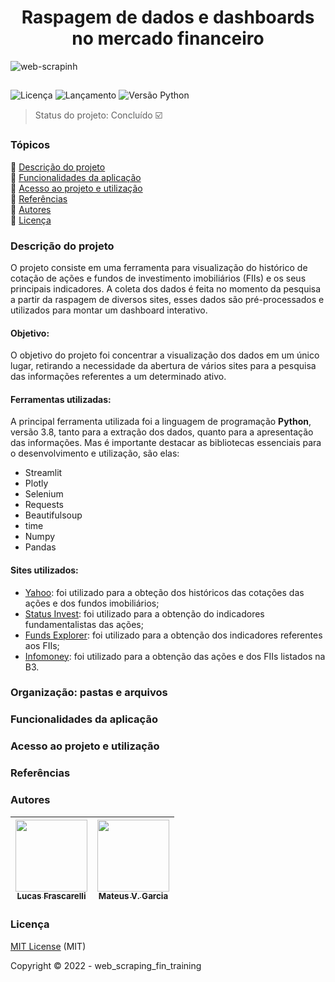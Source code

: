 <h1 align="center"> Raspagem de dados e dashboards no mercado financeiro </h1>

![web-scrapinh](https://user-images.githubusercontent.com/87511811/158238792-c221f46f-80bf-4ac2-8170-6d107c7105a5.png)

##
![Licença](https://img.shields.io/github/license/lucasfrasca/web_scraping_fin_training?style=for-the-badge)
![Lançamento](https://img.shields.io/github/release-date/lucasfrasca/web_scraping_fin_training?style=for-the-badge)
![Versão Python](https://img.shields.io/github/pipenv/locked/python-version/lucasfrasca/web_scraping_fin_training?style=for-the-badge)

> Status do projeto: Concluído :ballot_box_with_check:

### Tópicos

:small_blue_diamond: [Descrição do projeto](#descrição-do-projeto) <br/>
:small_blue_diamond: [Funcionalidades da aplicação](#funcionalidades-da-aplicação) <br/>
:small_blue_diamond: [Acesso ao projeto e utilização](#acesso-ao-projeto-e-utilização) <br/>
:small_blue_diamond: [Referências](#referências) <br/>
:small_blue_diamond: [Autores](#autores) <br/>
:small_blue_diamond: [Licença](#licença) <br/>

### Descrição do projeto

O projeto consiste em uma ferramenta para visualização do histórico de cotação de ações e fundos de investimento imobiliários (FIIs) e os seus principais indicadores. A coleta dos dados é feita no momento da pesquisa a partir da raspagem de diversos sites, esses dados são pré-processados e utilizados para montar um dashboard interativo.

#### Objetivo:

O objetivo do projeto foi concentrar a visualização dos dados em um único lugar, retirando a necessidade da abertura de vários sites para a pesquisa das informações referentes a um determinado ativo.
  
#### Ferramentas utilizadas:

A principal ferramenta utilizada foi a linguagem de programação **Python**, versão 3.8, tanto para a extração dos dados, quanto para a apresentação das informações. Mas é importante destacar as bibliotecas essenciais para o desenvolvimento e utilização, são elas:

* Streamlit
* Plotly
* Selenium
* Requests
* Beautifulsoup
* time
* Numpy
* Pandas

#### Sites utilizados:

* [Yahoo](https://br.financas.yahoo.com): foi utilizado para a obteção dos históricos das cotações das ações e dos fundos imobiliários;
* [Status Invest](https://statusinvest.com.br): foi utilizado para a obtenção do indicadores fundamentalistas das ações;
* [Funds Explorer](https://www.fundsexplorer.com.br): foi utilizado para a obtenção dos indicadores referentes aos FIIs;
* [Infomoney](https://www.infomoney.com.br): foi utilizado para a obtenção das ações e dos FIIs listados na B3.

### Organização: pastas e arquivos



### Funcionalidades da aplicação



### Acesso ao projeto e utilização

### Referências

### Autores 

| [<img src="https://avatars.githubusercontent.com/u/87511811?v=4" width=115><br><sub> Lucas Frascarelli </sub>](https://github.com/lucasfrasca) | [<img src="https://avatars.githubusercontent.com/u/97852830?v=4" width=115><br><sub> Mateus V. Garcia </sub>](https://github.com/Mateus-V-Garcia) |
| :---: | :---: |

### Licença

[MIT License](LICENSE) (MIT)

Copyright :copyright: 2022 - web_scraping_fin_training
